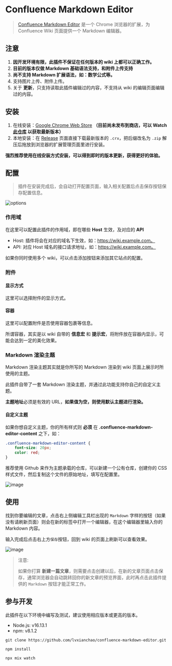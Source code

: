 # Confluence Markdown Editor

> [Confluence Markdown Editor](https://github.com/lvxianchao/confluence-markdown-editor) 是一个 Chrome 浏览器的扩展，为 Confluence Wiki 页面提供一个 Markdown 编辑器。

## 注意

1. **因开发环境有限，此插件不保证在任何版本的 wiki 上都可以正确工作。**
2. **目前的版本仅做 Markdown 基础语法支持，和附件上传支持**
3. **尚不支持 Markdown 扩展语法，如：数学公式等。**
4. 支持图片上传、附件上传。
5. 关于 **更新**，只支持读取此插件编辑过的内容，不支持从 wiki 的编辑页面编辑过的内容。

## 安装

1. 在线安装：[Google Chrome Web Store]() **（目前尚未发布到商店，可以 Watch [此仓库](https://github.com/lvxianchao/confluence-markdown-editor) 以获取最新版本）**
2. 本地安装：在 [Release](https://github.com/lvxianchao/confluence-markdown-editor/releases) 页面直接下载最新版本的 `.crx`，把后缀改名为 `.zip` 解压后拖放到浏览器的扩展管理页面里进行安装。

**强烈推荐使用在线安装方式安装，可以得到即时的版本更新，获得更好的体验。**

## 配置

> 插件在安装完成后，会自动打开配置页面，输入相关配置后点击保存按钮保存配置信息。

![options](https://user-images.githubusercontent.com/22412818/148863661-d7d394bb-bf07-427d-a0e7-536a672e9650.png)

### 作用域

在这里可以配置此插件的作用域，即在哪些 **Host** 生效，及对应的 **API**

* Host: 插件将会在对应的域名下生效，如：https://wiki.example.com。
* API: 对应 Host 域名的接口请求地址，如：https://wiki.example.com。

如果你同时使用多个 wiki，可以点击添加按钮来添加其它站点的配置。

### 附件

#### 显示方式

这里可以选择附件的显示方式。

#### 容器

这里可以配置附件是否使用容器包裹等信息。

所谓容器，其实是以 wiki 自带的 **信息宏** 和 **提示宏**，将附件放在容器内显示，可能会达到一定的美化效果。

### Markdown 渲染主题

Markdown 渲染主题其实就是你所写的 Markdown 渲染到 wiki 页面上展示时所使用的主题。

此插件自带了一套 Markdown 渲染主题，并通过此功能支持你自己的自定义主题。

**主题地址**必须是有效的 URL，**如果值为空，则使用默认主题进行渲染。**

#### 自定义主题

如果你想自定义主题，你的所有样式则 **必须** 在 **.confluence-markdown-editor-content** 之下，如：

```css
.confluence-markdown-editor-content {
    font-size: 20px;
    color: red;
}
```

推荐使用 Github 来作为主题承载的仓库，可以新建一个公有仓库，创建你的 CSS 样式文件，然后复制这个文件的原始地址，填写在配置里。

![image](https://user-images.githubusercontent.com/22412818/148865915-b09b5faa-c3b9-4696-91f6-86844190548c.png)

## 使用

找到你要编辑的文章，点击右上侧编辑工具栏出现的 `Markdown` 字样的按钮（如果没有请刷新页面）则会在新的标签中打开一个编辑器，在这个编辑器里输入你的 Markdown 内容。

输入完成后点击右上方`保存`按钮，回到 wiki 的页面上刷新可以查看效果。

![image](https://user-images.githubusercontent.com/22412818/148865165-8dec60d4-5e4a-4cff-83f3-da2ec6c06a52.png)

> 注意:
>
> 如果你打算 **新建一篇文章**，则需要点击创建以后，在新的文章页面点击保存，通常浏览器会自动跳转回你的新文章的预览界面，此时再点击此插件提供的 `Markdown` 按钮才能正常工作。

## 参与开发

此插件在以下环境中编写及测试，建议使用相应版本或更高的版本。

* Node.js: v16.13.1
* npm: v8.1.2

```shell
git clone https://github.com/lvxianchao/confluence-markdown-editor.git

npm install

npx mix watch
```
